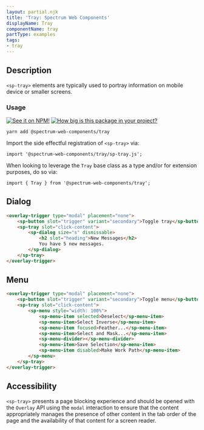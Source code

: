 ```yaml
---
layout: partial.njk
title: 'Tray: Spectrum Web Components'
displayName: Tray
componentName: tray
partType: examples
tags:
- tray
---
```

## Description

`<sp-tray>` elements are typically used to portray information on mobile device or smaller screens.

### Usage

[![See it on NPM!](https://img.shields.io/npm/v/@spectrum-web-components/tray?style=for-the-badge)](https://www.npmjs.com/package/@spectrum-web-components/tray)
[![How big is this package in your project?](https://img.shields.io/bundlephobia/minzip/@spectrum-web-components/tray?style=for-the-badge)](https://bundlephobia.com/result?p=@spectrum-web-components/tray)

```
yarn add @spectrum-web-components/tray
```

Import the side effectful registration of `<sp-tray>` via:

```
import '@spectrum-web-components/tray/sp-tray.js';
```

When looking to leverage the `Tray` base class as a type and/or for extension purposes, do so via:

```
import { Tray } from '@spectrum-web-components/tray';
```

## Dialog

```html
<overlay-trigger type="modal" placement="none">
    <sp-button slot="trigger" variant="secondary">Toggle tray</sp-button>
    <sp-tray slot="click-content">
        <sp-dialog size="s" dismissable>
            <h2 slot="heading">New Messages</h2>
            You have 5 new messages.
        </sp-dialog>
    </sp-tray>
</overlay-trigger>
```

## Menu

```html
<overlay-trigger type="modal" placement="none">
    <sp-button slot="trigger" variant="secondary">Toggle menu</sp-button>
    <sp-tray slot="click-content">
        <sp-menu style="width: 100%">
            <sp-menu-item selected>Deselect</sp-menu-item>
            <sp-menu-item>Select Inverse</sp-menu-item>
            <sp-menu-item focused>Feather...</sp-menu-item>
            <sp-menu-item>Select and Mask...</sp-menu-item>
            <sp-menu-divider></sp-menu-divider>
            <sp-menu-item>Save Selection</sp-menu-item>
            <sp-menu-item disabled>Make Work Path</sp-menu-item>
        </sp-menu>
    </sp-tray>
</overlay-trigger>
```

## Accessibility

`<sp-tray>` presents a page blocking experience and should be opened with the `Overlay` API using the `modal` interaction to ensure that the content appropriately manages the presence of other content in the tab order of the page and the availability of that content for a screen reader.
